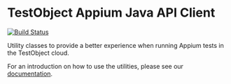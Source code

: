 # TestObject Appium Java API Client

[![Build Status](https://travis-ci.org/testobject/testobject-appium-java-api.svg)](https://travis-ci.org/testobject/testobject-appium-java-api)

Utility classes to provide a better experience when running Appium tests in the TestObject cloud.

For an introduction on how to use the utilities, please see our [documentation](https://help.testobject.com/docs/tools/appium/setups/junit/suites/).

